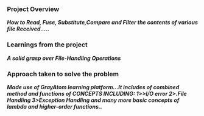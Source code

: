 ### Project Overview

 **_How to Read, Fuse, Substitute,Compare and FIlter the contents of various file Received....._**


### Learnings from the project

 **_A solid grasp over File-Handling Operations_**


### Approach taken to solve the problem

 **_Made use of GrayAtom learning platform...It includes of combined method and functions of CONCEPTS INCLUDING:
1>>I/O error
2>.File Handling
3>Exception Handling
and many more basic concepts of lambda and higher-order functions.._**



